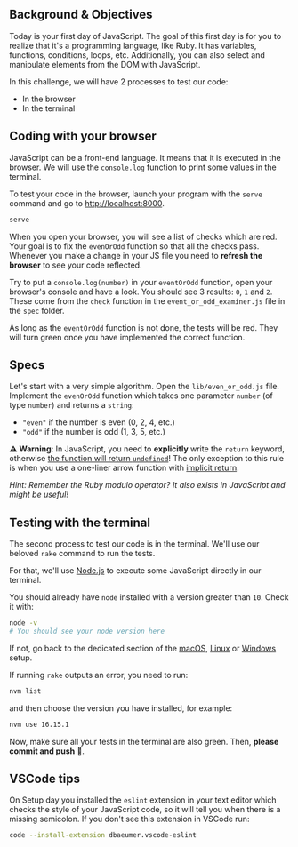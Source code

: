 ## Background & Objectives

Today is your first day of JavaScript. The goal of this first day is for you to realize that it's a programming language, like Ruby. It has variables, functions, conditions, loops, etc. Additionally, you can also select and manipulate elements from the DOM with JavaScript.

In this challenge, we will have 2 processes to test our code:
- In the browser
- In the terminal

## Coding with your browser

JavaScript can be a front-end language. It means that it is executed in the browser. We will use the `console.log` function to print some values in the terminal.

To test your code in the browser, launch your program with the `serve` command and go to [http://localhost:8000](http://localhost:8000).

```bash
serve
```

When you open your browser, you will see a list of checks which are red. Your goal is to fix the `evenOrOdd` function so that all the checks pass. Whenever you make a change in your JS file you need to **refresh the browser** to see your code reflected.

Try to put a `console.log(number)` in your `eventOrOdd` function, open your browser's console and have a look. You should see 3 results: `0`, `1` and `2`. These come from the `check` function in the `event_or_odd_examiner.js` file in the `spec` folder.

As long as the `eventOrOdd` function is not done, the tests will be red. They will turn green once you have implemented the correct function.

## Specs

Let's start with a very simple algorithm. Open the `lib/even_or_odd.js` file. Implement the `evenOrOdd` function which takes one parameter `number` (of type `number`) and returns a `string`:

- `"even"` if the number is even (0, 2, 4, etc.)
- `"odd"` if the number is odd (1, 3, 5, etc.)

**⚠️ Warning**: In JavaScript, you need to **explicitly** write the `return` keyword, otherwise [the function will return `undefined`](https://developer.mozilla.org/en-US/docs/Web/JavaScript/Reference/Statements/return#Syntax)! The only exception to this rule is when you use a one-liner arrow function with [implicit return](https://developer.mozilla.org/en-US/docs/Web/JavaScript/Reference/Functions/Arrow_functions#Function_body).

_Hint: Remember the Ruby modulo operator? It also exists in JavaScript and might be useful!_

## Testing with the terminal

The second process to test our code is in the terminal. We'll use our beloved `rake` command to run the tests.

For that, we'll use [Node.js](https://nodejs.org/en/) to execute some JavaScript directly in our terminal.

You should already have `node` installed with a version greater than `10`. Check it with:

```bash
node -v
# You should see your node version here
```

If not, go back to the dedicated section of the [macOS](https://github.com/lewagon/setup/blob/master/macos.md#nodejs), [Linux](https://github.com/lewagon/setup/blob/master/ubuntu.md#nodejs) or [Windows](https://github.com/lewagon/setup/blob/master/windows.md#nodejs) setup.

If running `rake` outputs an error, you need to run:

```bash
nvm list
```
and then choose the version you have installed, for example:

```bash
nvm use 16.15.1
```

Now, make sure all your tests in the terminal are also green. Then, **please commit and push** 🙏.

## VSCode tips

On Setup day you installed the `eslint` extension in your text editor which checks the style of your JavaScript code, so it will tell you when there is a missing semicolon. If you don't see this extension in VSCode run:

```bash
code --install-extension dbaeumer.vscode-eslint
```
